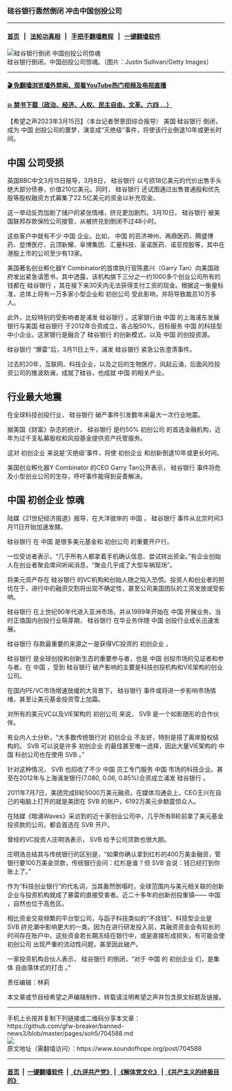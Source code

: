 ### 硅谷银行轰然倒闭  冲击中国创投公司
------------------------

#### [首页](https://github.com/gfw-breaker/banned-news3/blob/master/README.md) &nbsp;&nbsp;|&nbsp;&nbsp; [法轮功真相](https://github.com/begood0513/basic/blob/master/README.md)  &nbsp;&nbsp;|&nbsp;&nbsp; [手把手翻墙教程](https://github.com/gfw-breaker/guides/wiki)  &nbsp;&nbsp;|&nbsp;&nbsp; [一键翻墙软件](https://github.com/gfw-breaker/nogfw/blob/master/README.md)  



<div><img alt="硅谷银行倒闭 中国创投公司惊魂" src="https://img.soundofhope.org/2023-03/gettyimages-1472604862-1678915975601.jpg"/>
<br/><figcaption class="caption">
 硅谷银行倒闭，中国创投公司惊魂。（图片：Justin Sullivan/Getty Images）
</figcaption></div><hr/>

#### [ 🎬  免翻墙浏览墙外禁闻、观看YouTube热门视频及电视直播](https://github.com/gfw-breaker/HelloWorld)

#### [ 💥  禁书下载（政治、经济、人权、民主自由、文革、六四 ...）](https://github.com/gfw-breaker/books/blob/master/README.md)

<div><div class="Content__Wrapper sc-1bvya0-0 elmmKw article_body" data-checkusr="" itemprop="articleBody">
 <div id="post_place_1">
 </div>
 <p class="meta-top">
  <span class="meta">
   【希望之声2023年3月15日】（本台记者贺景田综合报导）
  </span>
  美国
  <ok href="/term/847295">
   硅谷银行
  </ok>
  倒闭，成为
  <ok href="/term/1120">
   中国
  </ok>
  创投公司的噩梦，演变成“灭绝级”事件，将使该行业倒退10年或更长时间。
 </p>
 <h2>
  <strong>
   <ok href="/term/1120">
    中国
   </ok>
   公司受损
  </strong>
 </h2>
 <p>
  英国BBC中文3月15日报导，3月8日，
  <ok href="/term/847295">
   硅谷银行
  </ok>
  以亏损18亿美元的代价出售手头绝大部分债券，价值210亿美元。同时，
  <ok href="/term/847295">
   硅谷银行
  </ok>
  还试图通过出售普通股和优先股等股权融资方式募集了22.5亿美元的资金以补充现金。
 </p>
 <p>
  这一举动反而加剧了储户的紧张情绪，挤兑更加剧烈。3月10日，
  <ok href="/term/847295">
   硅谷银行
  </ok>
  被美国联邦存款保险公司接管，从被挤兑到倒闭不过48小时。
 </p>
 <p>
  这些客户中就有不少
  <ok href="/term/1120">
   中国
  </ok>
  企业。比如，
  <ok href="/term/1120">
   中国
  </ok>
  的百济神州、再鼎医药、腾盛博药、堃博医疗、云顶新耀、阜博集团、汇量科技、圣诺医药、诺亚控股等，其中在港股上市的公司至少有13家。
 </p>
 <p>
  美国著名创业孵化器Y Combinator的首席执行官陈嘉兴（Garry Tan）向美国政府发出紧急请愿书，其中透露，该机构旗下三分之一约1000多个创业公司所有的钱都在
  <ok href="/term/847295">
   硅谷银行
  </ok>
  ，其在接下来30天内无法获得支付工资的现金。根据这一衡量标准，总体上将有一万多家小型企业和
  <ok href="/term/46698">
   初创公司
  </ok>
  受此影响，并将导致裁员10万多人。
 </p>
 <p>
  此外，比较特别的受影响者是浦发
  <ok href="/term/847295">
   硅谷银行
  </ok>
  。这家银行由
  <ok href="/term/1120">
   中国
  </ok>
  的上海浦东发展银行与美国
  <ok href="/term/847295">
   硅谷银行
  </ok>
  于2012年合资成立，各占股50%，目标服务
  <ok href="/term/1120">
   中国
  </ok>
  的科技型中小企业。这家银行是融合了
  <ok href="/term/847295">
   硅谷银行
  </ok>
  的创新模式，以及
  <ok href="/term/1120">
   中国
  </ok>
  的创投资源。
 </p>
 <p>
  <ok href="/term/847295">
   硅谷银行
  </ok>
  “爆雷”后，3月11日上午，浦发
  <ok href="/term/847295">
   硅谷银行
  </ok>
  紧急公告澄清事件。
 </p>
 <p>
  过去的20年，互联网、科技企业，以及之后的生物医疗，风起云涌，后面风险投资公司的推波助澜，成就了硅谷，也成就
  <ok href="/term/1120">
   中国
  </ok>
  的相关产业。
 </p>
 <h2>
  <strong>
   行业最大地震
  </strong>
 </h2>
 <p>
  在全球科技创投行业，
  <ok href="/term/847295">
   硅谷银行
  </ok>
  破产事件引发数年来最大一次行业地震。
 </p>
 <p>
  据美国《财富》杂志的统计，
  <ok href="/term/847295">
   硅谷银行
  </ok>
  是约50%
  <ok href="/term/46698">
   初创公司
  </ok>
  的首选金融机构，近年为过千支私募股权和风投基金提供资产托管服务。
 </p>
 <p>
  这对
  <ok href="/term/83505">
   初创企业
  </ok>
  来说是‘灭绝级’事件，将使
  <ok href="/term/83505">
   初创企业
  </ok>
  和创新倒退10年或更长时间。
 </p>
 <p>
  美国创业孵化器Y Combinator 的CEO Garry Tan公开表示，
  <ok href="/term/847295">
   硅谷银行
  </ok>
  事件将危及小型创业公司的生存，呼吁事件能得到妥善解决。
 </p>
 <h2>
  <strong>
   <ok href="/term/1120">
    中国
   </ok>
   <ok href="/term/83505">
    初创企业
   </ok>
   惊魂
  </strong>
 </h2>
 <p>
  陆媒《21世纪经济报道》报导，在大洋彼岸的
  <ok href="/term/1120">
   中国
  </ok>
  ，
  <ok href="/term/847295">
   硅谷银行
  </ok>
  事件从北京时间3月11日开始加速发酵。
 </p>
 <p>
  <ok href="/term/847295">
   硅谷银行
  </ok>
  在
  <ok href="/term/1120">
   中国
  </ok>
  是很多美元基金和
  <ok href="/term/46698">
   初创公司
  </ok>
  的重要开户行。
 </p>
 <p>
  一位受访者表示，“几乎所有人都拿着手机确认信息、尝试转出资金。”有企业创始人在创业者聚会席间听闻消息，“聚会几乎成了大型车祸现场”。
 </p>
 <p>
  将美元资产存在
  <ok href="/term/847295">
   硅谷银行
  </ok>
  的VC机构和创始人随之陷入恐慌。投资人和创业者的担忧在于，进行中的融资交割将出现不确定性，甚至公司美国团队的工资发放或受影响。
 </p>
 <p>
  <ok href="/term/847295">
   硅谷银行
  </ok>
  在上世纪90年代进入亚洲市场，并从1999年开始在
  <ok href="/term/1120">
   中国
  </ok>
  开展业务。当时正值国内创投行业萌芽期，
  <ok href="/term/847295">
   硅谷银行
  </ok>
  在华业务伴随
  <ok href="/term/1120">
   中国
  </ok>
  创投行业成长迅速发展。
 </p>
 <p>
  <ok href="/term/847295">
   硅谷银行
  </ok>
  存款最重要的来源之一是获得VC投资的
  <ok href="/term/83505">
   初创企业
  </ok>
  。
 </p>
 <p>
  <ok href="/term/847295">
   硅谷银行
  </ok>
  是全球创投和创新生态的重要参与者，也是
  <ok href="/term/1120">
   中国
  </ok>
  创投市场的见证者和参与者。在
  <ok href="/term/1120">
   中国
  </ok>
  ，受到
  <ok href="/term/847295">
   硅谷银行
  </ok>
  破产影响的主要是科技创投机构和VIE架构的创业公司。
 </p>
 <p>
  在国内PE/VC市场增速放缓的大背景下，
  <ok href="/term/847295">
   硅谷银行
  </ok>
  事件或将进一步影响市场情绪，甚至让美元基金投资雪上加霜。
 </p>
 <p>
  对所有的美元VC以及VIE架构的
  <ok href="/term/46698">
   初创公司
  </ok>
  来说，
  <ok href="/term/848108">
   SVB
  </ok>
  是一个如影随形的合作伙伴。
 </p>
 <p>
  有业内人士分析，“大多数传统银行对
  <ok href="/term/83505">
   初创企业
  </ok>
  不友好，特别是搭了离岸股权结构的。
  <ok href="/term/848108">
   SVB
  </ok>
  可以说是许多
  <ok href="/term/83505">
   初创企业
  </ok>
  的最佳甚至唯一选择，因此大量VIE架构的
  <ok href="/term/1120">
   中国
  </ok>
  科创公司也在使用
  <ok href="/term/848108">
   SVB
  </ok>
  。”
 </p>
 <p>
  针对这种情况，
  <ok href="/term/848108">
   SVB
  </ok>
  也招收了不少
  <ok href="/term/1120">
   中国
  </ok>
  员工专门服务
  <ok href="/term/1120">
   中国
  </ok>
  市场的科技企业。甚至在2012年与上海浦发银行(7.080, 0.06, 0.85%)合资成立浦发
  <ok href="/term/847295">
   硅谷银行
  </ok>
  。
 </p>
 <p>
  2011年7月7日，美团完成B轮5000万美元融资。在媒体沟通会上，CEO王兴在自己的电脑上打开的就是美团在
  <ok href="/term/848108">
   SVB
  </ok>
  的账户，6192万美元余额震惊众人。
 </p>
 <p>
  在陆媒《暗涌Waves》采访到的近十家创业公司中，几乎所有B轮前拿了美元基金投资款的公司，都会首选在
  <ok href="/term/848108">
   SVB
  </ok>
  开户。
 </p>
 <p>
  曾经的VC投资人庄明浩表示，
  <ok href="/term/848108">
   SVB
  </ok>
  给予公司贷款也很大胆。
 </p>
 <p>
  庄明浩总结其与传统银行的区别是，“如果你确认拿到红杉的400万美金融资，管银行要100万美金贷款，传统银行会问：红杉是谁？但
  <ok href="/term/848108">
   SVB
  </ok>
  会说：钱已经打到你账上了。”
 </p>
 <p>
  作为“科技创业银行”的代名词，当其轰然倒塌时，全球范围内与美元相关联的创新企业与投资机构就成了暴雷的直接受害者。近二十多年的创新创投重镇——
  <ok href="/term/1120">
   中国
  </ok>
  ，自然也位于高危区。
 </p>
 <p>
  相比资金交易频繁的平台型公司，与函子科技类似的“不烧钱”、科技型企业是
  <ok href="/term/848108">
   SVB
  </ok>
  挤兑潮中影响更大的一类。因为在进行研发投入前，其融资资金会有较长的时间存在账户中。这些资金若长期冻结在银行中，或是直接形成损失，有可能会使
  <ok href="/term/46698">
   初创公司
  </ok>
  出现严重的流动性问题，甚至因此破产。
 </p>
 <p>
  一家投资机构合伙人表示，
  <ok href="/term/847295">
   硅谷银行
  </ok>
  的倒闭，“对于
  <ok href="/term/1120">
   中国
  </ok>
  的
  <ok href="/term/83505">
   初创企业
  </ok>
  们，是集体
  <ok href="/term/849140">
   自由落体式的打击
  </ok>
  。”
 </p>
 <p class="meta-btm">
  责任编辑：林莉
 </p>
 <p class="meta-btm">
  本文章或节目经希望之声编辑制作，转载请注明希望之声并包含原文标题及链接。
 </p>
</div>
</div>
<hr/>
手机上长按并复制下列链接或二维码分享本文章：<br/>
https://github.com/gfw-breaker/banned-news3/blob/master/pages/soh5/704588.md <br/>
<a href='https://github.com/gfw-breaker/banned-news3/blob/master/pages/soh5/704588.md'><img src='https://github.com/gfw-breaker/banned-news3/blob/master/pages/soh5/704588.md.png'/></a> <br/>
原文地址（需翻墙访问）：https://www.soundofhope.org/post/704588


------------------------
#### [首页](https://github.com/gfw-breaker/banned-news3/blob/master/README.md) &nbsp;|&nbsp; [一键翻墙软件](https://github.com/gfw-breaker/nogfw/blob/master/README.md) &nbsp;| [《九评共产党》](https://github.com/gfw-breaker/9ping.md/blob/master/README.md#九评之一评共产党是什么) | [《解体党文化》](https://github.com/gfw-breaker/jtdwh.md/blob/master/README.md) | [《共产主义的终极目的》](https://github.com/gfw-breaker/gczydzjmd.md/blob/master/README.md)


<img src='http://gfw-breaker.win/banned-news3/pages/soh5/704588.md' width='0px' height='0px'/>